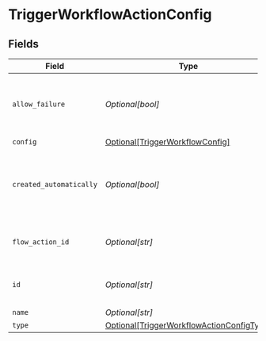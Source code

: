 # TriggerWorkflowActionConfig


## Fields

| Field                                                                                               | Type                                                                                                | Required                                                                                            | Description                                                                                         | Example                                                                                             |
| --------------------------------------------------------------------------------------------------- | --------------------------------------------------------------------------------------------------- | --------------------------------------------------------------------------------------------------- | --------------------------------------------------------------------------------------------------- | --------------------------------------------------------------------------------------------------- |
| `allow_failure`                                                                                     | *Optional[bool]*                                                                                    | :heavy_minus_sign:                                                                                  | Whether to stop execution in a failed state if this action fails                                    |                                                                                                     |
| `config`                                                                                            | [Optional[TriggerWorkflowConfig]](../../models/shared/triggerworkflowconfig.md)                     | :heavy_minus_sign:                                                                                  | N/A                                                                                                 |                                                                                                     |
| `created_automatically`                                                                             | *Optional[bool]*                                                                                    | :heavy_minus_sign:                                                                                  | Flag indicating whether the action was created automatically or manually                            |                                                                                                     |
| `flow_action_id`                                                                                    | *Optional[str]*                                                                                     | :heavy_minus_sign:                                                                                  | N/A                                                                                                 | 9ec3711b-db63-449c-b894-54d5bb622a8f                                                                |
| `id`                                                                                                | *Optional[str]*                                                                                     | :heavy_minus_sign:                                                                                  | N/A                                                                                                 | 9ec3711b-db63-449c-b894-54d5bb622a8f                                                                |
| `name`                                                                                              | *Optional[str]*                                                                                     | :heavy_minus_sign:                                                                                  | N/A                                                                                                 |                                                                                                     |
| `type`                                                                                              | [Optional[TriggerWorkflowActionConfigType]](../../models/shared/triggerworkflowactionconfigtype.md) | :heavy_minus_sign:                                                                                  | N/A                                                                                                 |                                                                                                     |